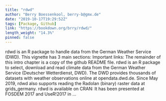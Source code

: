 ```yaml
---
title: "rdwd"
author: "Berry Boessenkool, berry-b@gmx.de"
date: "2019-10-17T19:29:52Z"
tags: [Package, Github]
link: "https://bookdown.org/brry/rdwd/"
length_weight: "14.3%"
pinned: false
---
```


rdwd is an R package to handle data from the German Weather Service (DWD). This vignette has 3 main sections: Important links: The remainder of this intro chapter is a copy of the github README file. rdwd is an R package to select, download and read climate data from the German Weather Service (Deutscher Wetterdienst, DWD). The DWD provides thousands of datasets with weather observations online at opendata.dwd.de. Since May 2019, rdwd also supports reading the Radolan (binary) raster data at grids_germany. rdwd is available on CRAN: It has been presented at FOSDEM 2017 and UseR!2017 in ...
